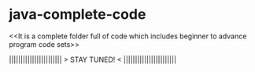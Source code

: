 # java-complete-code
&lt;&lt;It is a complete folder full of code which includes beginner to advance program code sets>>

||||||||||||||||||||||| > STAY TUNED! < |||||||||||||||||||||||
